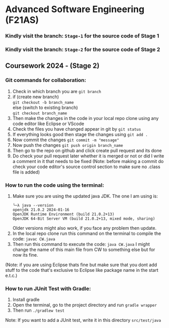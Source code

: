 # Advanced Software Engineering (F21AS)

### Kindly visit the branch: ```Stage-1``` for the source code of Stage 1<br/>
### Kindly visit the branch: ```Stage-2``` for the source code of Stage 2<br/>

## Coursework 2024 - (Stage 2)

### Git commands for collaboration:
1. Check in which branch you are ```git branch```
2. if (create new branch) <br/>
     ```git checkout -b branch_name```<br/>
   else (switch to existing branch)<br/>
     ```git checkout branch_name```
3. Then make the changes in the code in your local repo clone using any code editor like Eclipse or VScode
4. Check the files you have changed appear in git by ```git status```
5. If everything looks good then stage the changes using ```git add .```
6. Now commit the changes ```git commit -m "message"```
7. Now push the changes ```git push origin branch_name```
8. Then go to the repo on github and click create pull request and its done
9. Do check your pull request later whether it is merged or not or did I write a comment in it that needs to be fixed
(Note: before making a commit do check your code editor's source control section to make sure no .class file is added)


### How to run the code using the terminal:
1. Make sure you are using the updated java JDK. The one I am using is:
   ```
   ╰─λ java --version
   openjdk 21.0.2 2024-01-16
   OpenJDK Runtime Environment (build 21.0.2+13)
   OpenJDK 64-Bit Server VM (build 21.0.2+13, mixed mode, sharing)
   ```
   Older versions might also work, if you face any problem then update.
2. In the local repo clone run this command on the terminal to compile the code:
   ```javac CW.java```
3. Then run this command to execute the code:
   ```java CW.java```
   I might change the name of this main file from CW to something else but for now its fine.

(Note: if you are using Eclipse thats fine but make sure that you dont add stuff to the code that's exclusive to Eclipse like package name in the start e.t.c.)

### How to run JUnit Test with Gradle:
1. Install gradle
2. Open the terminal, go to the project directory and run ```gradle wrapper```
3. Then run ```./gradlew test```

Note: If you want to add a JUnit test, write it in this directory ```src/test/java```
